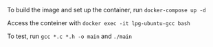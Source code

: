 To build the image and set up the container, run `docker-compose up -d`

Access the conteiner with `docker exec -it lpg-ubuntu-gcc bash`

To test, run `gcc *.c *.h -o main` and `./main`